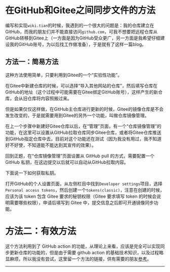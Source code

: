 # 在GitHub和Gitee之间同步文件的方法

编写和实现`wiki.tian`的时候，我遇到的一个很大的问题是：我的仓库建立在GitHub，而我的朋友们并不能直接访问`github.com`，可我不想要把远程仓库从GitHub转移到Gitee上（一方面是因为GitHub受众更广，另一方面是我希望仔细建设我的GitHub账号，为以后找工作做准备），于是就有了这样一篇blog。

## 方法一：简易方法

这种方法使用简单，只要利用到Gitee的一个“实验性功能”。

在Gitee中新建仓库的时候，可以选择“导入其他网站的仓库”，然后填写仓库在GitHub的地址（这个过程中可能需要在Gitee绑定GitHub账号），这样产生的新仓库，会从旧仓库将内容照搬过来。

但是如果仅仅这样做，在GitHub主仓库进行更新的时候，Gitee的镜像仓库是不会发生改变的，于是就需要用到Gitee的另外一个功能，叫做仓库镜像管理。

在上一个步骤中新建好Gitee仓库以后，在“管理”页面，有一个“仓库镜像管理”的功能，在这里可以设置从GitHub拉取仓库同步Gitee仓库，或者将Gitee仓库推送到GitHub指定仓库中去，目前对这个功能还在测试（因为我没有用过，我不知道好不好使，不知道能不能达到其宣传的效果）。

回到正题，在“仓库镜像管理”页面设置从 GitHub pull 的方式，需要配置一个 GitHub 私钥，在这边提交以后就可以自动从GitHub拉取内容。

下面说一下如何获取私钥。

打开GitHub的个人设置页面，从左侧栏目中找到`Developer settings`项目，选择`Personal access tokens`，然后创建一个`tokens(classic)`，注意在创建的时候，应该为该 token 包含 Gitee 要求的秘钥权限（Gitee 要求填写 token 的时候会说明需要哪些权限），申请后填写到 Gitee 中，提交信息之后即可开通镜像同步功能。

# 方法二：有效方法

这个方法利用到了 GitHub action 的功能，从理论上来看，应该是完全可以实现同步更新仓库的功能的，但是由于需要 github action 的基础技术知识，以及过程略显麻烦，所以我没有尝试，这里留一个方法的链接，供有需要的朋友[参考](https://cloud.tencent.com/developer/article/1925584)。

---
